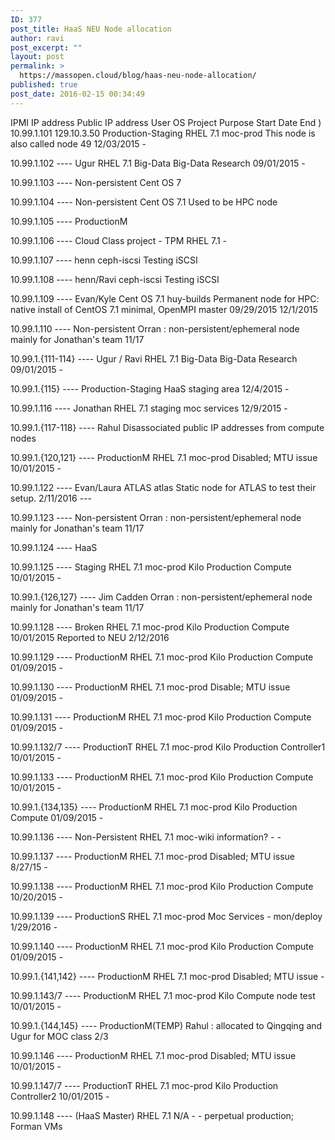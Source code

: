```yaml
---
ID: 377
post_title: HaaS NEU Node allocation
author: ravi
post_excerpt: ""
layout: post
permalink: >
  https://massopen.cloud/blog/haas-neu-node-allocation/
published: true
post_date: 2016-02-15 00:34:49
---
```

IPMI IP address Public IP address User OS Project Purpose Start Date End )
10.99.1.101 129.10.3.50 Production-Staging RHEL 7.1 moc-prod This node is also
called node 49 12/03/2015 -

10.99.1.102 ---- Ugur RHEL 7.1 Big-Data Big-Data Research 09/01/2015 -

10.99.1.103 ---- Non-persistent Cent OS 7

10.99.1.104 ---- Non-persistent Cent OS 7.1 Used to be HPC node

10.99.1.105 ---- ProductionM

10.99.1.106 ---- Cloud Class project - TPM RHEL 7.1 -

10.99.1.107 ---- henn ceph-iscsi Testing iSCSI

10.99.1.108 ---- henn/Ravi ceph-iscsi Testing iSCSI

10.99.1.109 ---- Evan/Kyle Cent OS 7.1 huy-builds Permanent node for HPC: native install of CentOS 7.1 minimal, OpenMPI master 09/29/2015 12/1/2015

10.99.1.110 ---- Non-persistent Orran : non-persistent/ephemeral node mainly for Jonathan's team 11/17

10.99.1.{111-114} ---- Ugur / Ravi RHEL 7.1 Big-Data Big-Data Research 09/01/2015 -

10.99.1.{115} ---- Production-Staging HaaS staging area 12/4/2015 -

10.99.1.116 ---- Jonathan RHEL 7.1 staging moc services 12/9/2015 -

10.99.1.{117-118} ---- Rahul Disassociated public IP addresses from compute nodes

10.99.1.{120,121} ---- ProductionM RHEL 7.1 moc-prod Disabled; MTU issue 10/01/2015 -

10.99.1.122 ---- Evan/Laura ATLAS atlas Static node for ATLAS to test their setup. 2/11/2016 ---

10.99.1.123 ---- Non-persistent Orran : non-persistent/ephemeral node mainly for Jonathan's team 11/17

10.99.1.124 ---- HaaS

10.99.1.125 ---- Staging RHEL 7.1 moc-prod Kilo Production Compute
10/01/2015 -

10.99.1.{126,127} ---- Jim Cadden Orran : non-persistent/ephemeral node mainly for Jonathan's team 11/17

10.99.1.128 ---- Broken RHEL 7.1 moc-prod Kilo Production Compute 10/01/2015 Reported to NEU 2/12/2016

10.99.1.129 ---- ProductionM RHEL 7.1 moc-prod Kilo Production Compute 01/09/2015 -

10.99.1.130 ---- ProductionM RHEL 7.1 moc-prod Disable; MTU issue 01/09/2015 -

10.99.1.131 ---- ProductionM RHEL 7.1 moc-prod Kilo Production Compute 01/09/2015 -

10.99.1.132/7 ---- ProductionT RHEL 7.1 moc-prod Kilo Production Controller1 10/01/2015 -

10.99.1.133 ---- ProductionM RHEL 7.1 moc-prod Kilo Production Compute 10/01/2015 -

10.99.1.{134,135} ---- ProductionM RHEL 7.1 moc-prod Kilo Production Compute 01/09/2015 -

10.99.1.136 ---- Non-Persistent RHEL 7.1 moc-wiki information? - -

10.99.1.137 ---- ProductionM RHEL 7.1 moc-prod Disabled; MTU issue 8/27/15 -

10.99.1.138 ---- ProductionM RHEL 7.1 moc-prod Kilo Production Compute 10/20/2015 -

10.99.1.139 ---- ProductionS RHEL 7.1 moc-prod Moc Services - mon/deploy 1/29/2016 -

10.99.1.140 ---- ProductionM RHEL 7.1 moc-prod Kilo Production Compute 01/09/2015 -

10.99.1.{141,142} ---- ProductionM RHEL 7.1 moc-prod Disabled; MTU issue -

10.99.1.143/7 ---- ProductionM RHEL 7.1 moc-prod Kilo Compute node test 10/01/2015 -

10.99.1.{144,145} ---- ProductionM(TEMP) Rahul : allocated to Qingqing and Ugur for MOC class 2/3

10.99.1.146 ---- ProductionM RHEL 7.1 moc-prod Disabled; MTU issue 10/01/2015 -

10.99.1.147/7 ---- ProductionT RHEL 7.1 moc-prod Kilo Production Controller2 10/01/2015 -

10.99.1.148 ---- (HaaS Master) RHEL 7.1 N/A - - perpetual production; Forman VMs